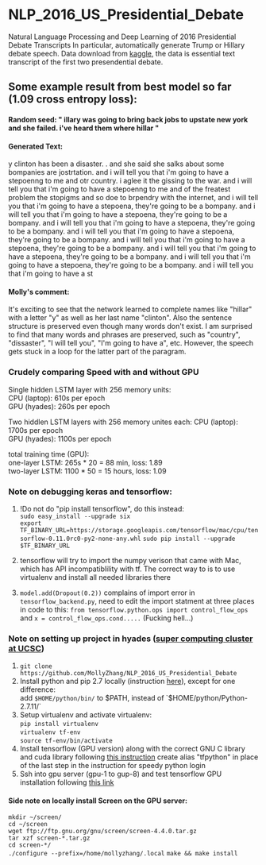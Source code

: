 # NLP_2016_US_Presidential_Debate
Natural Language Processing and Deep Learning of 2016 Presidential Debate Transcripts
In particular, automatically generate Trump or Hillary debate speech.
Data download from [kaggle](https://www.kaggle.com/mrisdal/2016-us-presidential-debates), the data is essential text transcript of the first two presendential debate.


## Some example result from best model so far (1.09 cross entropy loss):
#### Random seed: " illary was going to bring back jobs to upstate new york and she failed. i've heard them where hillar "  
#### Generated Text:  
y clinton has been a disaster. . and she said she salks about some bompanies are jostrtation. and i will tell you that i'm going to have a stepoenng to me and otr country. i aglee it the gissing to the war. and i will tell you that i'm going to have a stepoenng to me and of the freatest problem the stopigms and so doe to brpendry with the internet, and i will tell you that i'm going to have a stepoena, they're going to be a bompany. and i will tell you that i'm going to have a stepoena, they're going to be a bompany. and i will tell you that i'm going to have a stepoena, they're going to be a bompany. and i will tell you that i'm going to have a stepoena, they're going to be a bompany. and i will tell you that i'm going to have a stepoena, they're going to be a bompany. and i will tell you that i'm going to have a stepoena, they're going to be a bompany. and i will tell you that i'm going to have a stepoena, they're going to be a bompany. and i will tell you that i'm going to have a st

#### Molly's comment:  
It's exciting to see that the network learned to complete names like "hillar" with a letter "y" as well as her last name "clinton". Also the sentence structure is preserved even though many words don't exist. I am surprised to find that many words and phrases are preserved, such as "country", "dissaster", "I will tell you", "I'm going to have a", etc. However, the speech gets stuck in a loop for the latter part of the paragram. 




### Crudely comparing Speed with and without GPU  
 Single hidden LSTM layer with 256 memory units:  
 CPU (laptop): 610s per epoch  
 GPU (hyades): 260s per epoch

 Two hiddlen LSTM layers with 256 memory unites each:
 CPU (laptop): 1700s per epoch  
 GPU (hyades): 1100s per epoch

 total training time (GPU):  
 one-layer LSTM: 265s * 20 = 88 min, loss: 1.89   
 two-layer LSTM: 1100 * 50 = 15 hours, loss: 1.09 


### Note on debugging keras and tensorflow:
1. !Do not do "pip install tensorflow", do this instead:  
`sudo easy_install --upgrade six`  
`export TF_BINARY_URL=https://storage.googleapis.com/tensorflow/mac/cpu/tensorflow-0.11.0rc0-py2-none-any.whl`
`sudo pip install --upgrade $TF_BINARY_URL`

2. tensorflow will try to import the numpy verison that came with Mac, which has API incompatiblility with tf. The correct way to is to use virtualenv and install all needed libraries there

3. `model.add(Dropout(0.2))` complains of import error in `tensorflow_backend.py`, need to edit the import statment at three places in code to this: `from tensorflow.python.ops import control_flow_ops` and `x = control_flow_ops.cond.....`   (Fucking hell...)


### Note on setting up project in hyades ([super computing cluster at UCSC](https://pleiades.ucsc.edu/hyades/Hyades_QuickStart_Guide))
1. `git clone https://github.com/MollyZhang/NLP_2016_US_Presidential_Debate`
2. Install python and pip 2.7 locally (instruction [here](http://thelazylog.com/install-python-as-local-user-on-linux/)), except for one difference:  
 add `$HOME/python/bin/` to $PATH, instead of `$HOME/python/Python-2.7.11/`
3. Setup virtualenv and activate virtualenv:  
 `pip install virtualenv`  
 `virtualenv tf-env`  
 `source tf-env/bin/activate`
4. Install tensorflow (GPU version) along with the correct GNU C library and cuda library following [this instruction](https://github.com/MollyZhang/AlphaGoPolicyNet/blob/master/install_tensorflow_on_hyades.txt)
 create alias "tfpython" in place of the last step in the instruction for speedy python login
5. Ssh into gpu server (gpu-1 to gup-8) and test tensorflow GPU installation following [this link](https://www.tensorflow.org/versions/r0.11/how_tos/using_gpu/index.html) 

 #### Side note on locally install Screen on the GPU server:  
 `mkdir ~/screen/`  
 `cd ~/screen`  
 `wget ftp://ftp.gnu.org/gnu/screen/screen-4.4.0.tar.gz`  
 `tar xzf screen-*.tar.gz`  
 `cd screen-*/`  
 `./configure --prefix=/home/mollyzhang/.local`
 `make && make install`

